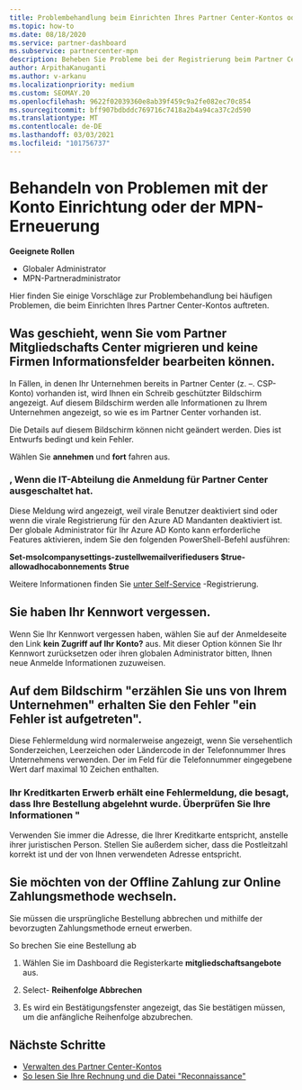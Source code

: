 ```yaml
---
title: Problembehandlung beim Einrichten Ihres Partner Center-Kontos oder der MPN-Erneuerungs Probleme
ms.topic: how-to
ms.date: 08/18/2020
ms.service: partner-dashboard
ms.subservice: partnercenter-mpn
description: Beheben Sie Probleme bei der Registrierung beim Partner Center. Antworten behandeln Probleme mit Zahlungsmethoden, vergessen Kenn Wörter und vieles mehr.
author: ArpithaKanuganti
ms.author: v-arkanu
ms.localizationpriority: medium
ms.custom: SEOMAY.20
ms.openlocfilehash: 9622f02039360e8ab39f459c9a2fe082ec70c854
ms.sourcegitcommit: bff907bdbddc769716c7418a2b4a94ca37c2d590
ms.translationtype: MT
ms.contentlocale: de-DE
ms.lasthandoff: 03/03/2021
ms.locfileid: "101756737"
---
```

# <a name="troubleshoot-account-setup-or-mpn-renewal-issues"></a>Behandeln von Problemen mit der Konto Einrichtung oder der MPN-Erneuerung


**Geeignete Rollen**

- Globaler Administrator
- MPN-Partneradministrator 
 
Hier finden Sie einige Vorschläge zur Problembehandlung bei häufigen Problemen, die beim Einrichten Ihres Partner Center-Kontos auftreten.

## <a name="what-happens-if-you-are-migrating-from-partner-membership-center-and-you-cant-edit-any-company-information-fields"></a>Was geschieht, wenn Sie vom Partner Mitgliedschafts Center migrieren und keine Firmen Informationsfelder bearbeiten können.

In Fällen, in denen Ihr Unternehmen bereits in Partner Center (z. –. CSP-Konto) vorhanden ist, wird Ihnen ein Schreib geschützter Bildschirm angezeigt. Auf diesem Bildschirm werden alle Informationen zu Ihrem Unternehmen angezeigt, so wie es im Partner Center vorhanden ist.

Die Details auf diesem Bildschirm können nicht geändert werden. Dies ist Entwurfs bedingt und kein Fehler.

Wählen Sie **annehmen** und **fort** fahren aus.


### <a name="if-the-it-department-has-turned-off-sign-up-for-partner-center"></a>, Wenn die IT-Abteilung die **Anmeldung für Partner Center** ausgeschaltet hat.

Diese Meldung wird angezeigt, weil virale Benutzer deaktiviert sind oder wenn die virale Registrierung für den Azure AD Mandanten deaktiviert ist. Der globale Administrator für Ihr Azure AD Konto kann erforderliche Features aktivieren, indem Sie den folgenden PowerShell-Befehl ausführen:

**Set-msolcompanysettings-zustellwemailverifiedusers $true-allowadhocabonnements $true**

Weitere Informationen finden Sie [unter Self-Service](/azure/active-directory/users-groups-roles/directory-self-service-signup) -Registrierung.

## <a name="you-forgot-your-password"></a>Sie haben Ihr Kennwort vergessen.

Wenn Sie Ihr Kennwort vergessen haben, wählen Sie auf der Anmeldeseite den Link **kein Zugriff auf Ihr Konto?** aus. Mit dieser Option können Sie Ihr Kennwort zurücksetzen oder ihren globalen Administrator bitten, Ihnen neue Anmelde Informationen zuzuweisen.

## <a name="on-the-tell-us-about-your-company-screen-you-receive-a-something-went-wrong-error"></a>Auf dem Bildschirm "erzählen Sie uns von Ihrem Unternehmen" erhalten Sie den Fehler "ein Fehler ist aufgetreten".

Diese Fehlermeldung wird normalerweise angezeigt, wenn Sie versehentlich Sonderzeichen, Leerzeichen oder Ländercode in der Telefonnummer Ihres Unternehmens verwenden. Der im Feld für die Telefonnummer eingegebene Wert darf maximal 10 Zeichen enthalten.


### <a name="your-credit-card-purchase-is-receiving-an-error-message-stating-that-your-order-was-declined-please-verify-your-information"></a>Ihr Kreditkarten Erwerb erhält eine Fehlermeldung, die besagt, dass Ihre Bestellung abgelehnt wurde. Überprüfen Sie Ihre Informationen "


Verwenden Sie immer die Adresse, die Ihrer Kreditkarte entspricht, anstelle ihrer juristischen Person. Stellen Sie außerdem sicher, dass die Postleitzahl korrekt ist und der von Ihnen verwendeten Adresse entspricht.

## <a name="you-want-to-switch-from-offline-payment-to-online-payment-method"></a>Sie möchten von der Offline Zahlung zur Online Zahlungsmethode wechseln. 

Sie müssen die ursprüngliche Bestellung abbrechen und mithilfe der bevorzugten Zahlungsmethode erneut erwerben.

So brechen Sie eine Bestellung ab

1. Wählen Sie im Dashboard die Registerkarte **mitgliedschaftsangebote** aus.

2. Select- **Reihenfolge Abbrechen**

3. Es wird ein Bestätigungsfenster angezeigt, das Sie bestätigen müssen, um die anfängliche Reihenfolge abzubrechen.

## <a name="next-steps"></a>Nächste Schritte

- [Verwalten des Partner Center-Kontos](partner-center-account-setup.md)
- [So lesen Sie Ihre Rechnung und die Datei "Reconnaissance"](read-your-bill.md)
